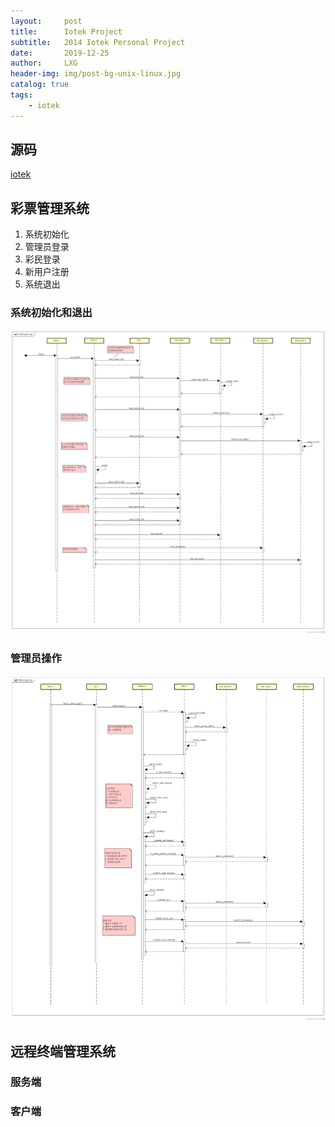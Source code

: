 ```yaml
---
layout:     post
title:      Iotek Project
subtitle:   2014 Iotek Personal Project
date:       2019-12-25
author:     LXG
header-img: img/post-bg-unix-linux.jpg
catalog: true
tags:
    - iotek
---
```


## 源码

[iotek](https://github.com/lixiaogang03/iotek)

## 彩票管理系统

1. 系统初始化
2. 管理员登录
3. 彩民登录
4. 新用户注册
5. 系统退出

### 系统初始化和退出

![ticket_system](/images/iotek/ticket_system.png)

### 管理员操作

![ticket_admin](/images/iotek/ticket_admin.png)

## 远程终端管理系统

### 服务端

### 客户端
